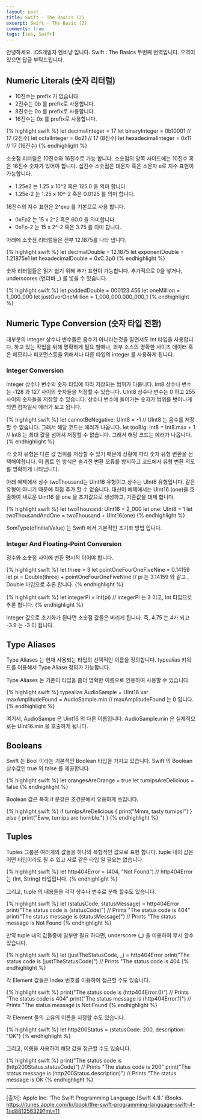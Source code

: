 ```yaml
---
layout: post
title: Swift - The Basics (2)
excerpt: Swift - The Basic (2)
comments: true
tags: [ios, Swift]
---
```


안녕하세요. iOS개발자 엔비냥 입니다.
Swift : The Basics 두번째 번역입니다. 오역이 있으면 답글 부탁드립니다.

## Numeric Literals (숫자 리터럴)

* 10진수는 prefix 가 없습니다.
* 2진수는 0b 를 prefix로 사용합니다.
* 8진수는 0o 를 prefix로 사용합니다.
* 16진수는 0x 를 prefix로 사용합니다.

{% highlight swift %}
let decimalInteger = 17
let binaryInteger = 0b10001       // 17 (2진수)
let octalInteger = 0o21           // 17 (8진수)
let hexadecimalInteger = 0x11     // 17 (16진수)
{% endhighlight %}

소숫점 리터럴은 10진수와 16진수로 가능 합니다. 소숫점의 양쪽 사이드에는 10진수 혹은 16진수 숫자가 있어야 합니다. 십진수 소숫점은 대문자 혹은 소문자 e로 지수 표현이 가능합니다.

* 1.25e2 는 1.25 x 10^2 혹은 125.0 을 의미 합니다.
* 1.25e-2 는 1.25 x 10^-2 혹은 0.0125 를 의미 합니다.

16진수의 지수 표현은 2^exp 를 기본으로 사용 합니다.

* 0xFp2 는 15 x 2^2 혹은 60.0 을 의미합니다.
* 0xFp-2 는 15 x 2^-2 혹은 3.75 를 의미 합니다.

아래에 소숫점 리터럴들은 전부 12.1875를 나타 냅니다.

{% highlight swift %}
let decimalDouble = 12.1875
let exponentDouble = 1.21875e1
let hexadecimalDouble = 0xC.3p0
{% endhighlight %}

숫자 리터럴들은 읽기 쉽기 위해 추가 표현이 가능합니다.  추가적으로 0을 넣거나, underscores (언더바 _) 를 넣을 수 있습니다.

{% highlight swift %}
let paddedDouble = 000123.456
let oneMillion = 1_000_000
let justOverOneMillion = 1_000_000.000_000_1
{% endhighlight %}

## Numeric Type Conversion (숫자 타입 전환)
대부분의 integer 상수나 변수들은 음수가 아니라는것을 알면서도 Int 타입을 사용합니다.  하고 있는 작업을 위해 명확하게 필요 할때나, 외부 소스의 명확한 사이즈 데이터 혹은 메모리나 퍼포먼스등을 위해서나 다른 타입의 integer 를 사용하게 됩니다.

### Integer Conversion

Integer 상수나 변수의 숫자 타입에 따라 저장되는 범위가 다릅니다. Int8 상수나 변수는 -128 과 127 사이의 숫자들을 저장할 수 있습니다. UInt8 상수나 변수는 0 하고 255 사이의 숫자들을 저장할 수 있습니다.  상수나 변수에 들어가는 숫자가 범위를 벗어나게 되면 컴파일시 에러가 보고 됩니다.

{% highlight swift %}
let cannotBeNegative: UInt8 = -1
// UInt8 는 음수를 저장할 수 없습니다. 그래서 해당 코드는 에러가 나옵니다.
let tooBig: Int8 = Int8.max + 1
// Int8 는 최대 값을 넘어서 저장할 수 없습니다. 그래서 해당 코드는 에러가 나옵니다.
{% endhighlight %}

각 숫자 유형은 다른 값 범위를 저장할 수 있기 때문에 상황에 따라 숫자 유형 변환을 선택해야합니다. 이 옵트 인 방식은 숨겨진 변환 오류를 방지하고 코드에서 유형 변환 의도를 명확하게 나타냅니다.

아래 예제에서 상수 twoThousand는 UInt16 유형이고 상수는 UInt8 유형입니다. 같은 유형이 아니기 때문에 직접 추가 할 수 없습니다. 대신이 예제에서는 UInt16 (one)을 호출하여 새로운 Uint16 을 one 을 초기값으로 생성하고, 기존값을 대체 합니다.

{% highlight swift %}
let twoThousand: UInt16 = 2_000
let one: UInt8 = 1
let twoThousandAndOne = twoThousand + UInt16(one)
{% endhighlight %}

SomType(ofInitialValue) 는 Swift 에서 기본적인 초기화 방법 입니다.

### Integer And Floating-Point Conversion

정수와 소숫점 사이에 변환 명시적 이어야 합니다.

{% highlight swift %}
let three = 3
let pointOneFourOneFiveNine = 0.14159
let pi = Double(three) + pointOneFourOneFiveNine
// pi 는 3.14159 와 같고 ,  Double 타입으로 추론 합니다.
{% endhighlight %}

{% highlight swift %}
let integerPi = Int(pi)
// integerPi 는 3 이고, Int 타입으로 추론 합니다.
{% endhighlight %}

Integer 값으로 초기화가 된다면 소숫점 값들은 버리게 됩니다. 즉, 4.75 는 4가 되고 -3.9 는 -3 이 됩니다.

## Type Aliases
Type Aliases 는 현재 사용되는 타입의 선택적인 이름을 정의합니다.  typealias 키워드를 이용해서 Type Aliase 정의가 가능합니다.

Type Aliases 는 기존이 타입을 좀더 명확한 이름으로 인용하여 사용할 수 있습니다.

{% highlight swift %}
typealias AudioSample = UInt16
var maxAmplitudeFound = AudioSample.min
// maxAmplitudeFound 는 0 입니다.
{% endhighlight %}

여기서, AudioSampe 은 Uint16 의 다른 이름입니다. AudioSample.min 은 실제적으로는 UInt16.min 을 호출하게 됩니다.

## Booleans
Swift 는 Bool 이라는 기본적인 Boolean 타입을 가지고 있습니다.  Swift 의 Boolean 상수값인 true 와 false 를 제공합니다.

{% highlight swift %}
let orangesAreOrange = true
let turnipsAreDelicious = false
{% endhighlight %}

Boolean 값은 특히 if 문같은 조건문에서 유용하게 쓰입니다.

{% highlight swift %}
if turnipsAreDelicious {
print("Mmm, tasty turnips!")
} else {
print("Eww, turnips are horrible.")
}
{% endhighlight %}

## Tuples
Tuples 그룹은 여러개의 값들을 하나의 복합적인 값으로 표현 합니다. tuple 내의 값은 어떤 타입이라도 될 수 있고 서로 같은 타입 일 필요는 없습니다.

{% highlight swift %}
let http404Error = (404, "Not Found")
// http404Error 는 (Int, String) 타입입니다.
{% endhighlight %}

그리고, tuple 의 내용들을 각각 상수나 변수로 분해 할수도 있습니다.

{% highlight swift %}
let (statusCode, statusMessage) = http404Error
print("The status code is \(statusCode)")
// Prints "The status code is 404"
print("The status message is \(statusMessage)")
// Prints "The status message is Not Found
{% endhighlight %}

만약 tuple 내의 값들중에 일부만 필요 하다면, underscore (_) 을 이용하여 무시 할수 있습니다.

{% highlight swift %}
let (justTheStatusCode, _) = http404Error
print("The status code is \(justTheStatusCode)")
// Prints "The status code is 404
{% endhighlight %}

각 Element 값들은 Index 번호를 이용하여 접근할 수도 있습니다.

{% highlight swift %}
print("The status code is \(http404Error.0)")
// Prints "The status code is 404"
print("The status message is \(http404Error.1)")
// Prints "The status message is Not Found
{% endhighlight %}

각 Element 들의 고유의 이름을 지정할 수도 있습니다.

{% highlight swift %}
let http200Status = (statusCode: 200, description: "OK")
{% endhighlight %}

그리고, 이름을 사용하여 해당 값을 접근할 수도 있습니다.

{% highlight swift %}
print("The status code is \(http200Status.statusCode)")
// Prints "The status code is 200"
print("The status message is \(http200Status.description)")
// Prints "The status message is OK
{% endhighlight %}

---


[출처]: Apple Inc. ‘The Swift Programming Language (Swift 4.1).’ iBooks. https://itunes.apple.com/kr/book/the-swift-programming-language-swift-4-1/id881256329?mt=11
